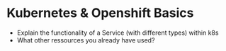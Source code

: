 # Kubernetes & Openshift Basics

- Explain the functionality of a Service (with different types) within k8s
- What other ressources you already have used?